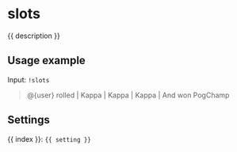 # slots

<script setup>
import { settings as s } from "../../settings/slots.js"
const { description, ...settings } = s
</script>

{{ description }}

## Usage example

Input: `!slots`

> @{user} rolled | Kappa | Kappa | Kappa | And won PogChamp

## Settings
<div v-for="(setting, index) in settings">
{{ index }}: <code>{{ setting }}</code>
</div>
